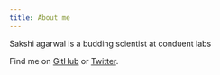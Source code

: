 ```yaml
---
title: About me
---
```


Sakshi agarwal is a budding scientist at conduent labs


Find me on [GitHub](https://github.com/muan) or [Twitter](https://twitter.com/muanchiou).
